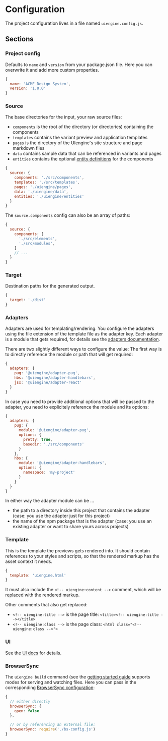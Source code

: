 # Configuration

The project configuration lives in a file named `uiengine.config.js`.

## Sections

### Project config

Defaults to `name` and `version` from your package.json file.
Here you can overwrite it and add more custom properties.

```js
{
  name: 'ACME Design System',
  version: '1.0.0'
}
```

### Source

The base directories for the input, your raw source files:

- `components` is the root of the directory (or directories) containing the components
- `templates` contains the variant preview and application templates
- `pages` is the directory of the UIengine's site structure and page markdown files
- `data` contains sample data that can be referenced in variants and pages
- `entities` contains the optional [entity definitions](/advanced/entities-properties/) for the components

```js
{
  source: {
    components: './src/components',
    templates: './src/templates',
    pages: './uiengine/pages',
    data: './uiengine/data',
    entities: './uiengine/entities'
  }
}
```

The `source.components` config can also be an array of paths:

```js
{
  source: {
    components: [
      './src/elements',
      './src/modules',
    ]
    // ...
  }
}
```

### Target

Destination paths for the generated output.

```js
{
  target: './dist'
}
```

### Adapters

Adapters are used for templating/rendering.
You configure the adapters using the file extension of the template file as the adapter key.
Each adapter is a module that gets required, for details see the [adapters documentation](/adapters/).

There are two slightly different ways to configure the value:
The first way is to directly reference the module or path that will get required:

```js
{
  adapters: {
    pug: '@uiengine/adapter-pug',
    hbs: '@uiengine/adapter-handlebars',
    jsx: '@uiengine/adapter-react'
  }
}
```

In case you need to provide additional options that will be passed to the adapter, you need to
explicitely reference the module and its options:

```js
{
  adapters: {
    pug: {
      module: '@uiengine/adapter-pug',
      options: {
        pretty: true,
        basedir: './src/components'
      }
    },
    hbs: {
      module: '@uiengine/adapter-handlebars',
      options: {
        namespace: 'my-project'
      }
    }
  }
}
```

In either way the adapter module can be …

- the path to a directory inside this project that contains the adapter
  (case: you use the adapter just for this project)
- the name of the npm package that is the adapter
  (case: you use an existing adapter or want to share yours across projects)

### Template

This is the template the previews gets rendered into.
It should contain references to your styles and scripts, so that the rendered markup has the asset context it needs.

```js
{
  template: 'uiengine.html'
}
```

It must also include the `<!-- uiengine:content -->` comment, which will be replaced with the rendered markup.

Other comments that also get replaced:

- `<!-- uiengine:title -->` is the page title: `<title><!-- uiengine:title --></title>`
- `<!-- uiengine:class -->` is the page class: `<html class="<!-- uiengine:class -->">`

### UI

See the [UI docs](/advanced/ui/) for details.

### BrowserSync

The `uiengine build` command (see the [getting started guide](/basics/getting-started/) supports modes for serving and watching files.
Here you can pass in the corresponding [BrowserSync configuration](https://www.browsersync.io/docs/options/):

```js
{
  // either directly
  browserSync: {
    open: false
  },

  // or by referencing an external file:
  browserSync: require('./bs-config.js')
}
```
